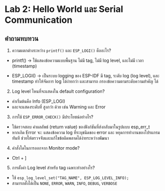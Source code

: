 # Lab 2: Hello World และ Serial Communication

## คำถามทบทวน
1. ความแตกต่างระหว่าง `printf()` และ `ESP_LOGI()` คืออะไร?   
- printf() → ใช้แสดงข้อความแบบพื้นฐาน
ไม่มี tag, ไม่มี log level, และไม่มี เวลา (timestamp)

- ESP_LOGI() → เป็นระบบ logging ของ ESP-IDF
มี tag, ระดับ log (log level), และ timestamp
ทำให้จัดการ log ได้ง่ายกว่า และสามารถ กรองข้อความตามระดับความสำคัญ ได้
2. Log level ไหนที่จะแสดงใน default configuration?
- ค่าเริ่มต้นคือ Info (ESP_LOGI)
- และจะแสดงระดับที่ สูงกว่า ด้วย เช่น Warning และ Error
3. การใช้ `ESP_ERROR_CHECK()` มีประโยชน์อย่างไร?
- ใช้ตรวจสอบ ค่าผลลัพธ์ (return value) ของฟังก์ชันที่ส่งกลับมาในรูปแบบ esp_err_t
- หากเกิด Error จะ:
แสดงข้อความ log ที่ระบุชนิดของ error
และ หยุดการทำงานของโปรแกรมทันที
ช่วยให้ตรวจจับและแก้ไขข้อผิดพลาดได้ง่ายระหว่างพัฒนา
4. คำสั่งใดในการออกจาก Monitor mode?
  - Ctrl + ]
5. การตั้งค่า Log level สำหรับ tag เฉพาะทำอย่างไร?
  - ใช้ `esp_log_level_set("TAG_NAME", ESP_LOG_LEVEL_INFO);`
  - สามารถตั้งได้เป็น `NONE`, `ERROR`, `WARN`, `INFO`, `DEBUG`, `VERBOSE`
